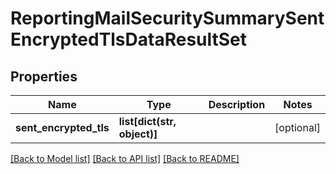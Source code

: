 # ReportingMailSecuritySummarySentEncryptedTlsDataResultSet

## Properties
Name | Type | Description | Notes
------------ | ------------- | ------------- | -------------
**sent_encrypted_tls** | **list[dict(str, object)]** |  | [optional] 

[[Back to Model list]](../README.md#documentation-for-models) [[Back to API list]](../README.md#documentation-for-api-endpoints) [[Back to README]](../README.md)

